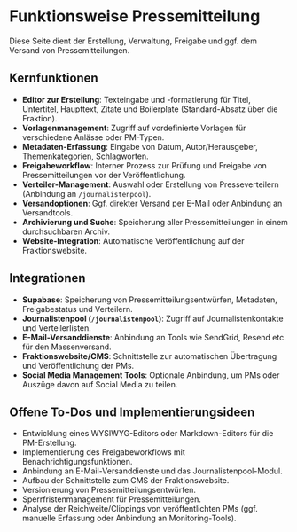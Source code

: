 # Funktionsweise Pressemitteilung

Diese Seite dient der Erstellung, Verwaltung, Freigabe und ggf. dem Versand von Pressemitteilungen.

## Kernfunktionen

- **Editor zur Erstellung**: Texteingabe und -formatierung für Titel, Untertitel, Haupttext, Zitate und Boilerplate (Standard-Absatz über die Fraktion).
- **Vorlagenmanagement**: Zugriff auf vordefinierte Vorlagen für verschiedene Anlässe oder PM-Typen.
- **Metadaten-Erfassung**: Eingabe von Datum, Autor/Herausgeber, Themenkategorien, Schlagworten.
- **Freigabeworkflow**: Interner Prozess zur Prüfung und Freigabe von Pressemitteilungen vor der Veröffentlichung.
- **Verteiler-Management**: Auswahl oder Erstellung von Presseverteilern (Anbindung an `/journalistenpool`).
- **Versandoptionen**: Ggf. direkter Versand per E-Mail oder Anbindung an Versandtools.
- **Archivierung und Suche**: Speicherung aller Pressemitteilungen in einem durchsuchbaren Archiv.
- **Website-Integration**: Automatische Veröffentlichung auf der Fraktionswebsite.

## Integrationen

- **Supabase**: Speicherung von Pressemitteilungsentwürfen, Metadaten, Freigabestatus und Verteilern.
- **Journalistenpool (`/journalistenpool`)**: Zugriff auf Journalistenkontakte und Verteilerlisten.
- **E-Mail-Versanddienste**: Anbindung an Tools wie SendGrid, Resend etc. für den Massenversand.
- **Fraktionswebsite/CMS**: Schnittstelle zur automatischen Übertragung und Veröffentlichung der PMs.
- **Social Media Management Tools**: Optionale Anbindung, um PMs oder Auszüge davon auf Social Media zu teilen.

## Offene To-Dos und Implementierungsideen

- Entwicklung eines WYSIWYG-Editors oder Markdown-Editors für die PM-Erstellung.
- Implementierung des Freigabeworkflows mit Benachrichtigungsfunktionen.
- Anbindung an E-Mail-Versanddienste und das Journalistenpool-Modul.
- Aufbau der Schnittstelle zum CMS der Fraktionswebsite.
- Versionierung von Pressemitteilungsentwürfen.
- Sperrfristenmanagement für Pressemitteilungen.
- Analyse der Reichweite/Clippings von veröffentlichten PMs (ggf. manuelle Erfassung oder Anbindung an Monitoring-Tools). 